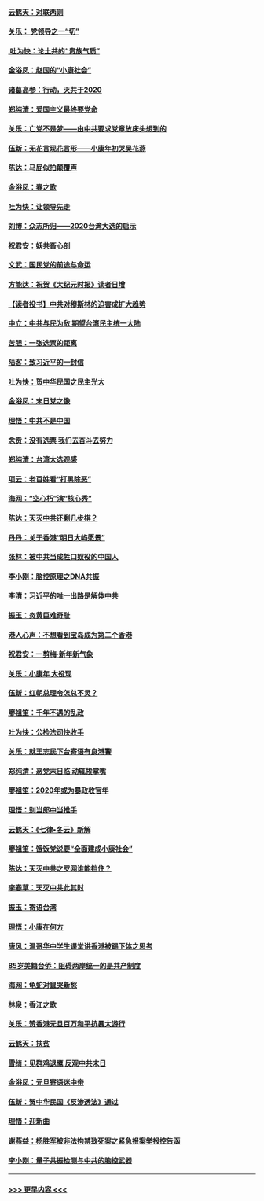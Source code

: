 #### [云鹤天：对联两则](../pages/nsc993/n11805957.md?t=01201201) 
#### [关乐： 党领导之一“切”](../pages/nsc993/n11804505.md?t=01201201) 
#### [ 吐为快：论土共的“贵族气质”](../pages/nsc993/n11804490.md?t=01201201) 
#### [金浴凤：赵国的“小康社会”](../pages/nsc993/n11804452.md?t=01201201) 
#### [诸葛高参：行动，灭共于2020](../pages/nsc993/n11804120.md?t=01201201) 
#### [郑纯清：爱国主义最终要党命](../pages/nsc993/n11802197.md?t=01201201) 
#### [关乐：亡党不是梦——由中共要求党章放床头想到的](../pages/nsc993/n11802156.md?t=01201201) 
#### [伍新：无花言现花言形——小康年初哭吴花燕](../pages/nsc993/n11800044.md?t=01201201) 
#### [陈达：马屁似拍颠覆声](../pages/nsc993/n11800010.md?t=01201201) 
#### [金浴凤：春之歌](../pages/nsc993/n11797687.md?t=01201201) 
#### [吐为快：让领导先走](../pages/nsc993/n11797512.md?t=01201201) 
#### [刘博：众志所归——2020台湾大选的启示](../pages/nsc993/n11796878.md?t=01201201) 
#### [祝君安：妖共畜心剖](../pages/nsc993/n11794273.md?t=01201201) 
#### [文武：国民党的前途与命运](../pages/nsc993/n11794198.md?t=01201201) 
#### [方能达：祝贺《大纪元时报》读者日增](../pages/nsc993/n11793807.md?t=01201201) 
#### [【读者投书】中共对穆斯林的迫害成扩大趋势](../pages/nsc993/n11791371.md?t=01201201) 
#### [中立：中共与民为敌 期望台湾民主统一大陆](../pages/nsc993/n11790392.md?t=01201201) 
#### [苦胆：一张选票的距离](../pages/nsc993/n11788914.md?t=01201201) 
#### [陆客：致习近平的一封信](../pages/nsc993/n11788867.md?t=01201201) 
#### [吐为快：贺中华民国之民主光大](../pages/nsc993/n11788618.md?t=01201201) 
#### [金浴凤：末日党之像](../pages/nsc993/n11787475.md?t=01201201) 
#### [理悟：中共不是中国](../pages/nsc993/n11787463.md?t=01201201) 
#### [念贲：没有选票  我们去奋斗去努力](../pages/nsc993/n11787398.md?t=01201201) 
#### [郑纯清：台湾大选观感](../pages/nsc993/n11786210.md?t=01201201) 
#### [项云：老百姓看“打黑除恶”](../pages/nsc993/n11785398.md?t=01201201) 
#### [海网：“空心朽”演“核心秀”](../pages/nsc993/n11783874.md?t=01201201) 
#### [陈达：天灭中共还剩几步棋？](../pages/nsc993/n11783719.md?t=01201201) 
#### [丹丹：关于香港“明日大屿愿景”](../pages/nsc993/n11783273.md?t=01201201) 
#### [张林：被中共当成牲口奴役的中国人](../pages/nsc993/n11782397.md?t=01201201) 
#### [李小刚：脑控原理之DNA共振](../pages/nsc993/n11780962.md?t=01201201) 
#### [李清：习近平的唯一出路是解体中共](../pages/nsc993/n11780866.md?t=01201201) 
#### [振玉：炎黄巨难奇耻](../pages/nsc993/n11779632.md?t=01201201) 
#### [港人心声：不想看到宝岛成为第二个香港](../pages/nsc993/n11778817.md?t=01201201) 
#### [祝君安：一剪梅‧新年新气象](../pages/nsc993/n11776340.md?t=01201201) 
#### [关乐：小康年 大役现](../pages/nsc993/n11774213.md?t=01201201) 
#### [伍新：红朝总理令怎总不灵？](../pages/nsc993/n11770813.md?t=01201201) 
#### [廖祖笙：千年不遇的乱政](../pages/nsc993/n11770373.md?t=01201201) 
#### [吐为快：公检法司快收手](../pages/nsc993/n11770359.md?t=01201201) 
#### [关乐：就王志民下台寄语有良港警](../pages/nsc993/n11769903.md?t=01201201) 
#### [郑纯清：恶党末日临 动辄挨掌嘴](../pages/nsc993/n11769356.md?t=01201201) 
#### [廖祖笙：2020年或为暴政收官年](../pages/nsc993/n11768216.md?t=01201201) 
#### [理悟：别当郎中当推手](../pages/nsc993/n11768243.md?t=01201201) 
#### [云鹤天：《七律▪冬云》新解](../pages/nsc993/n11768204.md?t=01201201) 
#### [廖祖笙：饿饭党说要“全面建成小康社会”](../pages/nsc993/n11767482.md?t=01201201) 
#### [陈达：天灭中共之罗网谁能挡住？](../pages/nsc993/n11767465.md?t=01201201) 
#### [李春草：天灭中共此其时](../pages/nsc993/n11767452.md?t=01201201) 
#### [振玉：寄语台湾](../pages/nsc993/n11767432.md?t=01201201) 
#### [理悟：小康在何方](../pages/nsc993/n11767394.md?t=01201201) 
#### [唐风：温哥华中学生课堂讲香港被踢下体之思考](../pages/nsc993/n11766848.md?t=01201201) 
#### [85岁美籍台侨：阻碍两岸统一的是共产制度](../pages/nsc993/n11765043.md?t=01201201) 
#### [海网：龟蛇对鼠哭新愁](../pages/nsc993/n11764895.md?t=01201201) 
#### [林泉：香江之歌](../pages/nsc993/n11764415.md?t=01201201) 
#### [关乐：赞香港元旦百万和平抗暴大游行](../pages/nsc993/n11764382.md?t=01201201) 
#### [云鹤天：扶贫](../pages/nsc993/n11764245.md?t=01201201) 
#### [雪绮：见群鸡退鹰  反观中共末日](../pages/nsc993/n11762112.md?t=01201201) 
#### [金浴凤：元旦寄语迷中帝](../pages/nsc993/n11761788.md?t=01201201) 
#### [伍新：贺中华民国《反渗透法》通过](../pages/nsc993/n11761994.md?t=01201201) 
#### [理悟：迎新曲](../pages/nsc993/n11761152.md?t=01201201) 
#### [谢燕益：杨胜军被非法拘禁致死案之紧急报案举报控告函](../pages/nsc993/n11756134.md?t=01201201) 
#### [李小刚：量子共振检测与中共的脑控武器](../pages/nsc993/n11754518.md?t=01201201) 

----
#### [ >>> 更早内容 <<< ](../indexes/nsc993-earlier.md)
